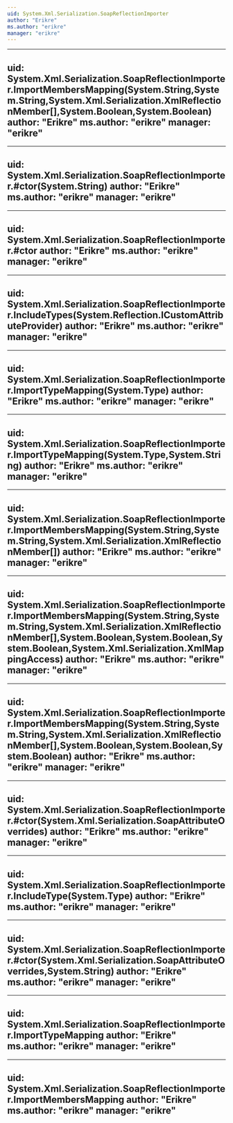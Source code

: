 ```yaml
---
uid: System.Xml.Serialization.SoapReflectionImporter
author: "Erikre"
ms.author: "erikre"
manager: "erikre"
---
```


---
uid: System.Xml.Serialization.SoapReflectionImporter.ImportMembersMapping(System.String,System.String,System.Xml.Serialization.XmlReflectionMember[],System.Boolean,System.Boolean)
author: "Erikre"
ms.author: "erikre"
manager: "erikre"
---

---
uid: System.Xml.Serialization.SoapReflectionImporter.#ctor(System.String)
author: "Erikre"
ms.author: "erikre"
manager: "erikre"
---

---
uid: System.Xml.Serialization.SoapReflectionImporter.#ctor
author: "Erikre"
ms.author: "erikre"
manager: "erikre"
---

---
uid: System.Xml.Serialization.SoapReflectionImporter.IncludeTypes(System.Reflection.ICustomAttributeProvider)
author: "Erikre"
ms.author: "erikre"
manager: "erikre"
---

---
uid: System.Xml.Serialization.SoapReflectionImporter.ImportTypeMapping(System.Type)
author: "Erikre"
ms.author: "erikre"
manager: "erikre"
---

---
uid: System.Xml.Serialization.SoapReflectionImporter.ImportTypeMapping(System.Type,System.String)
author: "Erikre"
ms.author: "erikre"
manager: "erikre"
---

---
uid: System.Xml.Serialization.SoapReflectionImporter.ImportMembersMapping(System.String,System.String,System.Xml.Serialization.XmlReflectionMember[])
author: "Erikre"
ms.author: "erikre"
manager: "erikre"
---

---
uid: System.Xml.Serialization.SoapReflectionImporter.ImportMembersMapping(System.String,System.String,System.Xml.Serialization.XmlReflectionMember[],System.Boolean,System.Boolean,System.Boolean,System.Xml.Serialization.XmlMappingAccess)
author: "Erikre"
ms.author: "erikre"
manager: "erikre"
---

---
uid: System.Xml.Serialization.SoapReflectionImporter.ImportMembersMapping(System.String,System.String,System.Xml.Serialization.XmlReflectionMember[],System.Boolean,System.Boolean,System.Boolean)
author: "Erikre"
ms.author: "erikre"
manager: "erikre"
---

---
uid: System.Xml.Serialization.SoapReflectionImporter.#ctor(System.Xml.Serialization.SoapAttributeOverrides)
author: "Erikre"
ms.author: "erikre"
manager: "erikre"
---

---
uid: System.Xml.Serialization.SoapReflectionImporter.IncludeType(System.Type)
author: "Erikre"
ms.author: "erikre"
manager: "erikre"
---

---
uid: System.Xml.Serialization.SoapReflectionImporter.#ctor(System.Xml.Serialization.SoapAttributeOverrides,System.String)
author: "Erikre"
ms.author: "erikre"
manager: "erikre"
---

---
uid: System.Xml.Serialization.SoapReflectionImporter.ImportTypeMapping
author: "Erikre"
ms.author: "erikre"
manager: "erikre"
---

---
uid: System.Xml.Serialization.SoapReflectionImporter.ImportMembersMapping
author: "Erikre"
ms.author: "erikre"
manager: "erikre"
---
